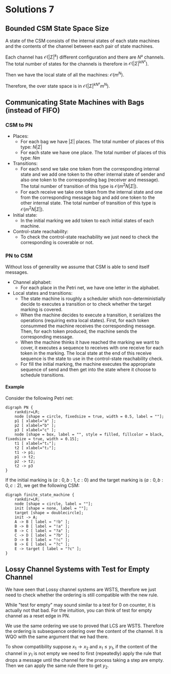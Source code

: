 # Solutions 7


## Bounded CSM State Space Size

A state of the CSM consists of the internal states of each state machines and the contents of the channel between each pair of state machines.

Each channel has $\mathcal{O}(|\Sigma|^k)$ different configuration and there are $N²$ channels.
The total number of states for the channels is therefore in $\mathcal{O}(|\Sigma|^{kN²})$.

Then we have the local state of all the machines: $\mathcal{O}(m^N)$.

Therefore, the over state space is in $\mathcal{O}(|\Sigma|^{kN²}m^N)$.


## Communicating State Machines with Bags (instead of FIFO)

### CSM to PN

* Places:
  - For each bag we have $|\Sigma|$ places.
    The total number of places of this type: $N |\Sigma|$
  - For each state we have one place.
    The total number of places of this type: $N m$
* Transitions:
  - For each send we take one token from the corresponding internal state and we add one token to the other internal state of sender and also one token to the corresponding bag (receiver and message).
    The total number of transition of this type is $\mathcal{O}(m^2 N |\Sigma|)$.
  - For each receive we take one token from the internal state and one from the corresponding message bag and add one token to the other internal state.
    The total number of transition of this type is $\mathcal{O}(m^2 N |\Sigma|)$.
* Initial state:
  - In the initial marking we add token to each initial states of each machine.
* Control-state reachability:
  - To check the control-state reachability we just need to check the corresponding is coverable or not.

### PN to CSM

Without loss of generality we assume that CSM is able to send itself messages.

* Channel alphabet:
  - For each place in the Petri net, we have one letter in the alphabet.
* Local states and transitions:
  - The state machine is roughly a scheduler which non-deterministially decide to executes a transition or to check whether the target marking is covered.
  - When the machine decides to execute a transition, it serializes the operations (requiring extra local states).
    First, for each token consummed the machine receives the corresponding message.
    Then, for each token produced, the machine sends the corresponding message.
  - When the machine thinks it have reached the marking we want to cover, it executes a sequence to receives with one receive for each token in the marking.
    The local state at the end of this receive sequence is the state to use in the control-state reachability check.
  - For fill the initial marking, the machine executes the appropriate sequence of send and then get into the state where it choose to schedule transitions.

#### Example

Consider the following Petri net:
```graphviz
digraph PN {
	rankdir=LR;
    node [shape = circle, fixedsize = true, width = 0.5, label = ""];
    p1 [ xlabel="a" ];
    p2 [ xlabel="b" ];
    p3 [ xlabel="c" ];
    node [shape = box, label = "", style = filled, fillcolor = black, fixedsize = true, width = 0.15];
    t1 [ xlabel="t₁"];
    t2 [ xlabel="t₂"];
    t1 -> p1;
    p1 -> t2;
    p2 -> t2;
    t2 -> p3
}
```

If the initial marking is $(a: 0, b: 1, c: 0)$ and the target marking is $(a: 0, b: 0, c: 2)$, we get the following CSM:
    
```graphviz
digraph finite_state_machine {
    rankdir=LR;
    node [shape = circle, label = ""];
    init [shape = none, label = ""];
    target [shape = doublecircle];
    init -> A;
    A -> B [ label = "!b" ];
    B -> B [ label = "!a" ];
    B -> C [ label = "?a" ];
    C -> D [ label = "?b" ];
    D -> B [ label = "!c" ];
    B -> E [ label = "?c" ];
    E -> target [ label = "?c" ];
}
```

## Lossy Channel Systems with Test for Empty Channel

We have seen that Lossy channel systems are WSTS, therefore we just need to check whether the ordering is still compatible with the new rule.

While "test for empty" may sound similar to a test for $0$ on counter, it is actually not that bad.
For the intuition, you can think of test for empty channel as a reset edge in PN.

We use the same ordering we use to proved that LCS are WSTS.
Therefore the ordering is subsequence ordering over the content of the channel.
It is WQO with the same argument that we had there.

To show compatibility suppose $x_1 → x_2$ and $x_1 ≤ y_1$, if the content of the channel in $y_1$ is not empty we need to first (repeatedly) apply the rule that drops a message until the channel for the process taking a step are empty. Then we can apply the same rule there to get $y_2$.
